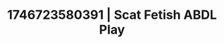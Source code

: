 ---
categories:
- Emotion-driven NSFW
- Erotic AI content
- AI-generated
- Virtual lover intimacy
- Eco-erotica
- Deep gaze
- ASMR
- Cosplay
image: /assets/images/1746723580391.jpg
layout: post
seo:
  description: Featured content with sensual ABDL Play, Scat Fetish. HD images available.
  keywords: ABDL Play, Scat Fetish
  og_image: /assets/images/1746723580391.jpg
  schema_type: VisualArtwork
tags:
- ABDL Play
- '#1746723580391'
- Scat Fetish
title: 1746723580391 | Scat Fetish ABDL Play
---